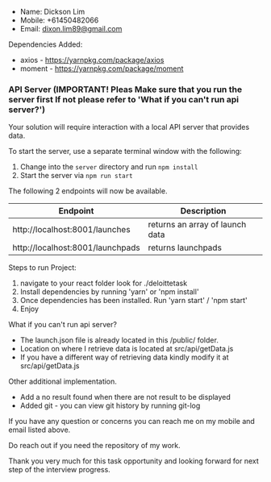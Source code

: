 - Name: Dickson Lim
- Mobile: +61450482066
- Email: dixon.lim89@gmail.com

Dependencies Added: 
- axios - https://yarnpkg.com/package/axios
- moment - https://yarnpkg.com/package/moment

### API Server (IMPORTANT! Pleas Make sure that you run the server first If not please refer to 'What if you can't run api server?')

Your solution will require interaction with a local API server that provides data.

To start the server, use a separate terminal window with the following:

1. Change into the `server` directory and run `npm install`
2. Start the server via `npm run start`

The following 2 endpoints will now be available.

| Endpoint                             | Description                       |
| ------------------------------------ | --------------------------------- |
| http://localhost:8001/launches       | returns an array of launch data   |
| http://localhost:8001/launchpads     | returns launchpads                |

Steps to run Project: 
1. navigate to your react folder look for ./deloittetask
2. Install dependencies by running 'yarn' or 'npm install'
3. Once dependencies has been installed. Run 'yarn start' / 'npm start'
4. Enjoy

What if you can't run api server? 
- The launch.json file is already located in this <root>/public/ folder.
- Location on where I retrieve data is located at src/api/getData.js
- If you have a different way of retrieving data kindly modify it at src/api/getData.js

Other additional implementation.
- Add a no result found when there are not result to be displayed
- Added git - you can view git history by running git-log

If you have any question or concerns you can reach me on my mobile and email listed above.

Do reach out if you need the repository of my work.

Thank you very much for this task opportunity and looking forward for next step of the interview progress.